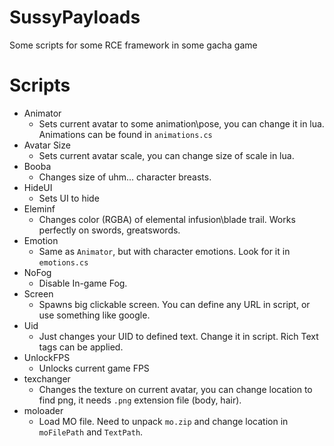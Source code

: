 # SussyPayloads
Some scripts for some RCE framework in some gacha game

# Scripts
* Animator
    * Sets current avatar to some animation\pose, you can change it in lua. Animations can be found in `animations.cs`
* Avatar Size
    * Sets current avatar scale, you can change size of scale in lua. 
* Booba
    * Changes size of uhm... character breasts.
* HideUI
    * Sets UI to hide
* Eleminf
    * Changes color (RGBA) of elemental infusion\blade trail. Works perfectly on swords, greatswords.
* Emotion
    * Same as `Animator`, but with character emotions. Look for it in `emotions.cs`
* NoFog
    * Disable In-game Fog.
* Screen
    * Spawns big clickable screen. You can define any URL in script, or use something like google.
* Uid
    * Just changes your UID to defined text. Change it in script. Rich Text tags can be applied.
* UnlockFPS
    * Unlocks current game FPS
* texchanger
    * Changes the texture on current avatar, you can change location to find png, it needs `.png` extension file (body, hair).
* moloader
    * Load MO file. Need to unpack `mo.zip` and change location in `moFilePath` and `TextPath`.
